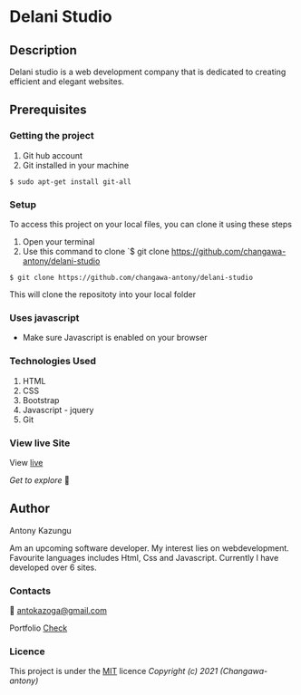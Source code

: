 # Delani Studio
## Description
Delani studio is a web development company that is dedicated to creating efficient and elegant websites.
## Prerequisites
### Getting the project
1. Git hub account
2. Git installed in your machine
```
$ sudo apt-get install git-all
```
### Setup
To access this project on your local files, you can clone it using these steps
1. Open your terminal
1. Use this command to clone `$ git clone https://github.com/changawa-antony/delani-studio
```
$ git clone https://github.com/changawa-antony/delani-studio
```
 This will clone the repositoty into your local folder
### Uses javascript
* Make sure Javascript is enabled on your browser

### Technologies Used
1. HTML
2. CSS
3. Bootstrap
4. Javascript - jquery
5. Git
### View live Site
View [live]()

*Get to explore* :rocket:
## Author
Antony Kazungu

Am an upcoming software developer. My interest lies on webdevelopment. Favourite languages includes Html, Css and Javascript. Currently I have developed over 6 sites.
### Contacts
:email: antokazoga@gmail.com

Portfolio [Check](https://changawa-antony.github.io/my-portfolio/)
### Licence
This project is under the  [MIT](LICENSE) licence
*Copyright (c) 2021 (Changawa-antony)*